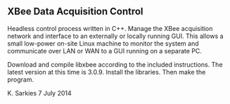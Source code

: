 XBee Data Acquisition Control
-----------------------------

Headless control process written in C++. Manage the XBee acquisition network
and interface to an externally or locally running GUI. This allows a small
low-power on-site Linux machine to monitor the system and communicate over
LAN or WAN to a GUI running on a separate PC.

Download and compile libxbee according to the included instructions. The
latest version at this time is 3.0.9. Install the libraries. Then make
the program.

K. Sarkies
7 July 2014

